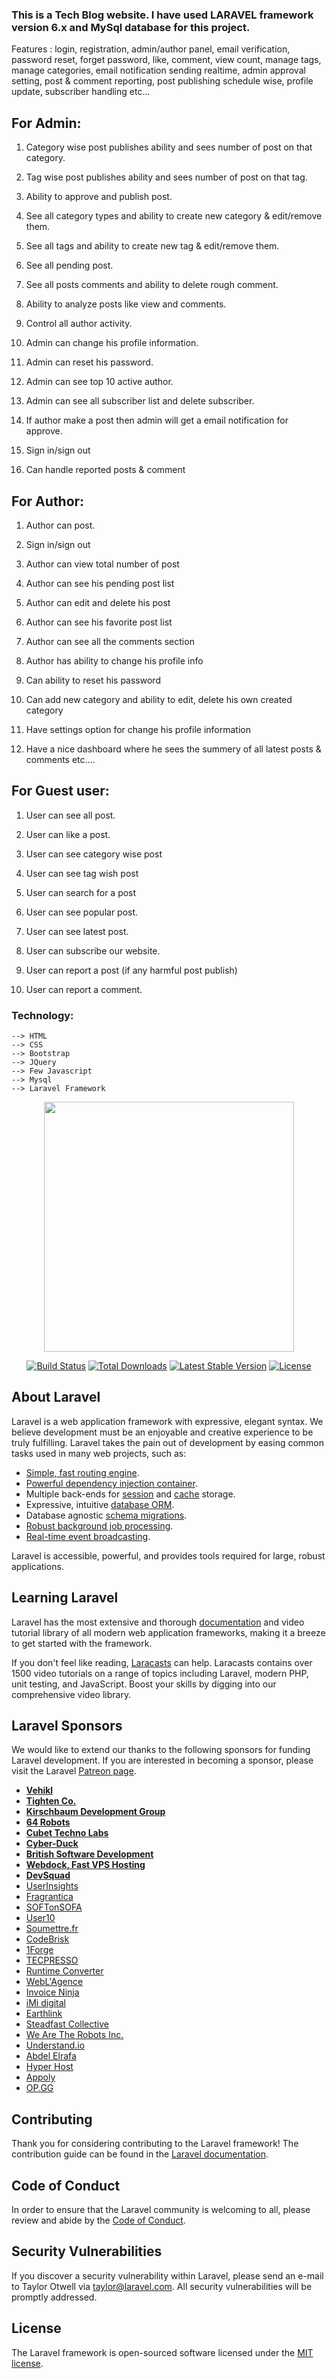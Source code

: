 <h3>This is a Tech Blog website. I have used LARAVEL framework version 6.x and MySql database for this project. </h3

  <h3>Features : login, registration, admin/author panel, email verification, password reset, forget password, like, comment, view count, manage tags, manage                      categories, email notification sending realtime, admin approval setting, post & comment reporting, post publishing schedule wise, profile update, subscriber handling  etc...</h3> 

<h2>For Admin:</h2>


1. Category wise post publishes ability and sees number of post on that category.

2. Tag wise post publishes ability and sees number of post on that tag.

3. Ability to approve and publish post.

4. See all category types and ability to create new category & edit/remove them.

5. See all tags and ability to create new tag & edit/remove them.

6. See all pending post.

7. See all posts comments and ability to delete rough comment.

8. Ability to analyze posts like view and comments.

9. Control all author activity.

10. Admin can change his profile information.

11. Admin can reset his password.

12. Admin can see top 10 active author.

13. Admin can see all subscriber list and delete subscriber.

14. If author make a post then admin will get a email notification for approve.

15. Sign in/sign out

16. Can handle reported posts & comment


<h2>For Author:</h2>


1. Author can post.

2. Sign in/sign out

3. Author can view total number of post

4. Author can see his pending post list 

5. Author can edit and delete his post

6. Author can see his favorite post list

7. Author can see all the comments section

8. Author has ability to change his profile info

9. Can ability to reset his password

10. Can add new category and ability to edit, delete his own created category

11. Have settings option for change his profile information

12. Have a nice dashboard where he sees the summery of all latest posts & comments etc....


<h2>For Guest user: </h2>


1. User can see all post.

2. User can like a post.

3. User can see category wise post

4. User can see tag wish post

5. User can search for a post

6. User can see popular post.

7. User can see latest post.

8. User can subscribe our website.

9. User can report a post (if any harmful post publish)

10. User can report a comment.

    
<h3>Technology: </h3> 

    --> HTML
    --> CSS
    --> Bootstrap
    --> JQuery 
    --> Few Javascript
    --> Mysql
    --> Laravel Framework
    



<p align="center"><img src="https://res.cloudinary.com/dtfbvvkyp/image/upload/v1566331377/laravel-logolockup-cmyk-red.svg" width="400"></p>

<p align="center">
<a href="https://travis-ci.org/laravel/framework"><img src="https://travis-ci.org/laravel/framework.svg" alt="Build Status"></a>
<a href="https://packagist.org/packages/laravel/framework"><img src="https://poser.pugx.org/laravel/framework/d/total.svg" alt="Total Downloads"></a>
<a href="https://packagist.org/packages/laravel/framework"><img src="https://poser.pugx.org/laravel/framework/v/stable.svg" alt="Latest Stable Version"></a>
<a href="https://packagist.org/packages/laravel/framework"><img src="https://poser.pugx.org/laravel/framework/license.svg" alt="License"></a>
</p>

## About Laravel

Laravel is a web application framework with expressive, elegant syntax. We believe development must be an enjoyable and creative experience to be truly fulfilling. Laravel takes the pain out of development by easing common tasks used in many web projects, such as:

- [Simple, fast routing engine](https://laravel.com/docs/routing).
- [Powerful dependency injection container](https://laravel.com/docs/container).
- Multiple back-ends for [session](https://laravel.com/docs/session) and [cache](https://laravel.com/docs/cache) storage.
- Expressive, intuitive [database ORM](https://laravel.com/docs/eloquent).
- Database agnostic [schema migrations](https://laravel.com/docs/migrations).
- [Robust background job processing](https://laravel.com/docs/queues).
- [Real-time event broadcasting](https://laravel.com/docs/broadcasting).

Laravel is accessible, powerful, and provides tools required for large, robust applications.

## Learning Laravel

Laravel has the most extensive and thorough [documentation](https://laravel.com/docs) and video tutorial library of all modern web application frameworks, making it a breeze to get started with the framework.

If you don't feel like reading, [Laracasts](https://laracasts.com) can help. Laracasts contains over 1500 video tutorials on a range of topics including Laravel, modern PHP, unit testing, and JavaScript. Boost your skills by digging into our comprehensive video library.

## Laravel Sponsors

We would like to extend our thanks to the following sponsors for funding Laravel development. If you are interested in becoming a sponsor, please visit the Laravel [Patreon page](https://patreon.com/taylorotwell).

- **[Vehikl](https://vehikl.com/)**
- **[Tighten Co.](https://tighten.co)**
- **[Kirschbaum Development Group](https://kirschbaumdevelopment.com)**
- **[64 Robots](https://64robots.com)**
- **[Cubet Techno Labs](https://cubettech.com)**
- **[Cyber-Duck](https://cyber-duck.co.uk)**
- **[British Software Development](https://www.britishsoftware.co)**
- **[Webdock, Fast VPS Hosting](https://www.webdock.io/en)**
- **[DevSquad](https://devsquad.com)**
- [UserInsights](https://userinsights.com)
- [Fragrantica](https://www.fragrantica.com)
- [SOFTonSOFA](https://softonsofa.com/)
- [User10](https://user10.com)
- [Soumettre.fr](https://soumettre.fr/)
- [CodeBrisk](https://codebrisk.com)
- [1Forge](https://1forge.com)
- [TECPRESSO](https://tecpresso.co.jp/)
- [Runtime Converter](http://runtimeconverter.com/)
- [WebL'Agence](https://weblagence.com/)
- [Invoice Ninja](https://www.invoiceninja.com)
- [iMi digital](https://www.imi-digital.de/)
- [Earthlink](https://www.earthlink.ro/)
- [Steadfast Collective](https://steadfastcollective.com/)
- [We Are The Robots Inc.](https://watr.mx/)
- [Understand.io](https://www.understand.io/)
- [Abdel Elrafa](https://abdelelrafa.com)
- [Hyper Host](https://hyper.host)
- [Appoly](https://www.appoly.co.uk)
- [OP.GG](https://op.gg)

## Contributing

Thank you for considering contributing to the Laravel framework! The contribution guide can be found in the [Laravel documentation](https://laravel.com/docs/contributions).

## Code of Conduct

In order to ensure that the Laravel community is welcoming to all, please review and abide by the [Code of Conduct](https://laravel.com/docs/contributions#code-of-conduct).

## Security Vulnerabilities

If you discover a security vulnerability within Laravel, please send an e-mail to Taylor Otwell via [taylor@laravel.com](mailto:taylor@laravel.com). All security vulnerabilities will be promptly addressed.

## License

The Laravel framework is open-sourced software licensed under the [MIT license](https://opensource.org/licenses/MIT).
